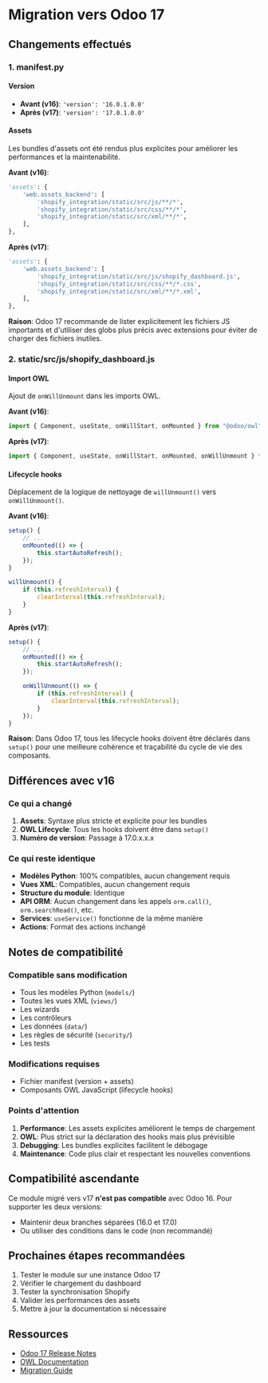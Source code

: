 # Migration vers Odoo 17

## Changements effectués

### 1. __manifest__.py

#### Version
- **Avant (v16)**: `'version': '16.0.1.0.0'`
- **Après (v17)**: `'version': '17.0.1.0.0'`

#### Assets
Les bundles d'assets ont été rendus plus explicites pour améliorer les performances et la maintenabilité.

**Avant (v16)**:
```python
'assets': {
    'web.assets_backend': [
        'shopify_integration/static/src/js/**/*',
        'shopify_integration/static/src/css/**/*',
        'shopify_integration/static/src/xml/**/*',
    ],
},
```

**Après (v17)**:
```python
'assets': {
    'web.assets_backend': [
        'shopify_integration/static/src/js/shopify_dashboard.js',
        'shopify_integration/static/src/css/**/*.css',
        'shopify_integration/static/src/xml/**/*.xml',
    ],
},
```

**Raison**: Odoo 17 recommande de lister explicitement les fichiers JS importants et d'utiliser des globs plus précis avec extensions pour éviter de charger des fichiers inutiles.

### 2. static/src/js/shopify_dashboard.js

#### Import OWL
Ajout de `onWillUnmount` dans les imports OWL.

**Avant (v16)**:
```javascript
import { Component, useState, onWillStart, onMounted } from "@odoo/owl";
```

**Après (v17)**:
```javascript
import { Component, useState, onWillStart, onMounted, onWillUnmount } from "@odoo/owl";
```

#### Lifecycle hooks
Déplacement de la logique de nettoyage de `willUnmount()` vers `onWillUnmount()`.

**Avant (v16)**:
```javascript
setup() {
    // ...
    onMounted(() => {
        this.startAutoRefresh();
    });
}

willUnmount() {
    if (this.refreshInterval) {
        clearInterval(this.refreshInterval);
    }
}
```

**Après (v17)**:
```javascript
setup() {
    // ...
    onMounted(() => {
        this.startAutoRefresh();
    });

    onWillUnmount(() => {
        if (this.refreshInterval) {
            clearInterval(this.refreshInterval);
        }
    });
}
```

**Raison**: Dans Odoo 17, tous les lifecycle hooks doivent être déclarés dans `setup()` pour une meilleure cohérence et traçabilité du cycle de vie des composants.

## Différences avec v16

### Ce qui a changé
1. **Assets**: Syntaxe plus stricte et explicite pour les bundles
2. **OWL Lifecycle**: Tous les hooks doivent être dans `setup()`
3. **Numéro de version**: Passage à 17.0.x.x.x

### Ce qui reste identique
- **Modèles Python**: 100% compatibles, aucun changement requis
- **Vues XML**: Compatibles, aucun changement requis
- **Structure du module**: Identique
- **API ORM**: Aucun changement dans les appels `orm.call()`, `orm.searchRead()`, etc.
- **Services**: `useService()` fonctionne de la même manière
- **Actions**: Format des actions inchangé

## Notes de compatibilité

### Compatible sans modification
- Tous les modèles Python (`models/`)
- Toutes les vues XML (`views/`)
- Les wizards
- Les contrôleurs
- Les données (`data/`)
- Les règles de sécurité (`security/`)
- Les tests

### Modifications requises
- Fichier manifest (version + assets)
- Composants OWL JavaScript (lifecycle hooks)

### Points d'attention
1. **Performance**: Les assets explicites améliorent le temps de chargement
2. **OWL**: Plus strict sur la déclaration des hooks mais plus prévisible
3. **Debugging**: Les bundles explicites facilitent le débogage
4. **Maintenance**: Code plus clair et respectant les nouvelles conventions

## Compatibilité ascendante

Ce module migré vers v17 **n'est pas compatible** avec Odoo 16. Pour supporter les deux versions:
- Maintenir deux branches séparées (16.0 et 17.0)
- Ou utiliser des conditions dans le code (non recommandé)

## Prochaines étapes recommandées

1. Tester le module sur une instance Odoo 17
2. Vérifier le chargement du dashboard
3. Tester la synchronisation Shopify
4. Valider les performances des assets
5. Mettre à jour la documentation si nécessaire

## Ressources

- [Odoo 17 Release Notes](https://www.odoo.com/odoo-17)
- [OWL Documentation](https://github.com/odoo/owl)
- [Migration Guide](https://www.odoo.com/documentation/17.0/developer/howtos/upgrade.html)